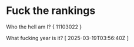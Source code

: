 # Fuck the rankings

Who the hell am I?
{ 11103022 }

What fucking year is it?
[ 2025-03-19T03:56:40Z ]
